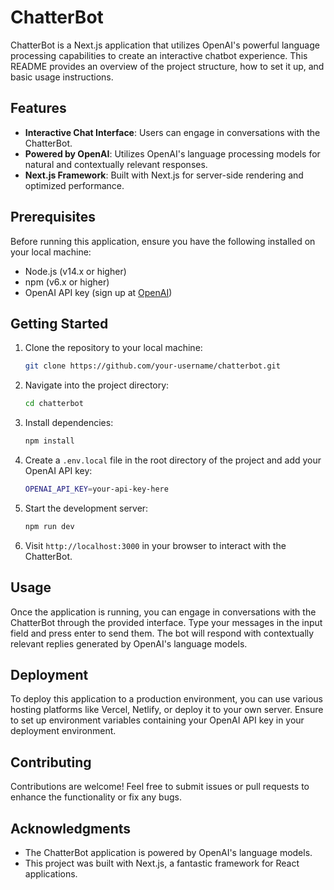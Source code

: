 # ChatterBot

ChatterBot is a Next.js application that utilizes OpenAI's powerful language processing capabilities to create an interactive chatbot experience. This README provides an overview of the project structure, how to set it up, and basic usage instructions.

## Features

- **Interactive Chat Interface**: Users can engage in conversations with the ChatterBot.
- **Powered by OpenAI**: Utilizes OpenAI's language processing models for natural and contextually relevant responses.
- **Next.js Framework**: Built with Next.js for server-side rendering and optimized performance.

## Prerequisites

Before running this application, ensure you have the following installed on your local machine:

- Node.js (v14.x or higher)
- npm (v6.x or higher)
- OpenAI API key (sign up at [OpenAI](https://openai.com))

## Getting Started

1. Clone the repository to your local machine:

   ```bash
   git clone https://github.com/your-username/chatterbot.git
   ```

2. Navigate into the project directory:

   ```bash
   cd chatterbot
   ```

3. Install dependencies:

   ```bash
   npm install
   ```

4. Create a `.env.local` file in the root directory of the project and add your OpenAI API key:

   ```bash
   OPENAI_API_KEY=your-api-key-here
   ```

5. Start the development server:

   ```bash
   npm run dev
   ```

6. Visit `http://localhost:3000` in your browser to interact with the ChatterBot.

## Usage

Once the application is running, you can engage in conversations with the ChatterBot through the provided interface. Type your messages in the input field and press enter to send them. The bot will respond with contextually relevant replies generated by OpenAI's language models.

## Deployment

To deploy this application to a production environment, you can use various hosting platforms like Vercel, Netlify, or deploy it to your own server. Ensure to set up environment variables containing your OpenAI API key in your deployment environment.

## Contributing

Contributions are welcome! Feel free to submit issues or pull requests to enhance the functionality or fix any bugs.

## Acknowledgments

- The ChatterBot application is powered by OpenAI's language models.
- This project was built with Next.js, a fantastic framework for React applications.
